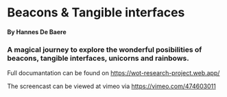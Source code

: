 # Beacons & Tangible interfaces
#### By Hannes De Baere

### A magical journey to explore the wonderful posibilities of beacons, tangible interfaces, unicorns and rainbows.

Full documantation can be found on <https://wot-research-project.web.app/>

The screencast can be viewed at vimeo via <https://vimeo.com/474603011>
